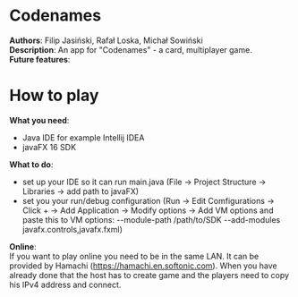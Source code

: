 # Codenames
**Authors**: Filip Jasiński, Rafał Loska, Michał Sowiński\
**Description**: An app for "Codenames" - a card, multiplayer game.\
**Future features**:

# How to play
**What you need**:
- Java IDE for example Intellij IDEA
- javaFX 16 SDK 

**What to do**:
- set up your IDE so it can run main.java (File -> Project Structure -> Libraries -> add path to javaFX)
- set you your run/debug configuration (Run -> Edit Comfigurations -> Click + -> Add Application -> Modify options -> Add VM options
and paste this to VM options: --module-path /path/to/SDK --add-modules javafx.controls,javafx.fxml)

**Online**:\
If you want to play online you need to be in the same LAN. It can be provided by Hamachi (https://hamachi.en.softonic.com).
When you have already done that the host has to create game and the players need to copy his IPv4 address and connect.
